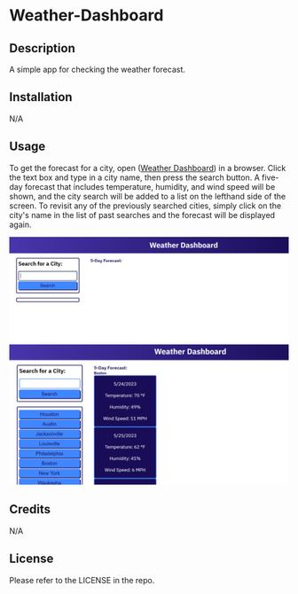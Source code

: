 # Weather-Dashboard

## Description

A simple app for checking the weather forecast.

## Installation

N/A

## Usage

To get the forecast for a city, open ([Weather Dashboard](https://lexigeller.github.io/Weather-Dashboard/)) in a browser. Click the text box and type in a city name, then press the search button. A five-day forecast that includes temperature, humidity, and wind speed will be shown, and the city search will be added to a list on the lefthand side of the screen. To revisit any of the previously searched cities, simply click on the city's name in the list of past searches and the forecast will be displayed again.

![Screenshot](./assets/images/screenshot1.PNG)
![Screenshot2](./assets/images/screenshot2.PNG)

## Credits

N/A

## License

Please refer to the LICENSE in the repo.
